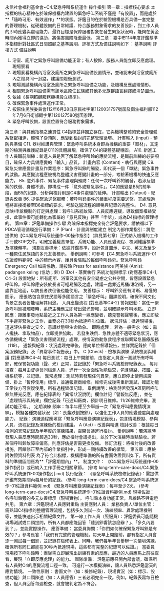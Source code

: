 永信社會福利基金會~C4.緊急呼叫系統運作 操作指引
第一章：指標核心要求
本指標的核心精神在於確保機構內建置的緊急呼叫系統不僅是「有設置」，而是處於**「隨時可用、有效運作」**的狀態。評鑑目的在於驗證機構是否具備一套完整的管理機制，從硬體設備的日常維護、符合服務對象需求的友善設計，到工作人員的即時應變與處理能力，最終目標是保障服務對象在發生緊急狀況時，能夠在黃金時間內獲得立即的協助，將傷害風險降至最低。
第二章：臺中市114年度評鑑基準
本指標針對社區式日間照顧之基準說明、評核方式及備註說明如下：
基準說明
評核方式
備註說明
1. 浴室、廁所之緊急呼叫設備功能正常；有人按鈴，服務人員能立即反應處理。
現場察看
1. 現場察看機構內浴室及廁所之緊急呼叫設備設置情形，並確認未與浴室或廁所內之燈具同一迴路，建議關燈後測試。
2. 現場測試機構內浴室及廁所之緊急呼叫設備之功能，及機構反應處理情形。
3. 相關緊急呼叫設備需有該地區原住民族或其他多元族群語言翻譯或清楚圖示。
1. 依據《長期照顧服務機構設立標準》。
2. 確保緊急事件處理運作正常。
3. 按原住民族委員會112年6月28日原民社字第1120031797號函及衛生福利部112年7月6日衛部顧字第1120127580號函辦理。
2. 緊急呼叫設備，設置位置符合服務對象需求。


第三章：與其他指標之連貫性
C4指標並非獨立存在，它與機構整體的安全管理體系緊密相連，體現了從預防、應變到檢討的完整管理循環。
計畫輸入 (Input) - 預防與準備
C11. 器材維護與管理：緊急呼叫系統本身即為機構的重要「器材」，其定期的檢測與維護紀錄是C11的具體展現，確保了C4的硬體基礎穩固。
A10. 新進工作人員職前訓練：新進人員是否了解緊急呼叫鈴的應變流程，是職前訓練的必要項目，確保人力具備應變的「輸入」品質。
計畫內容 (Content) - 執行與應變
C9. 緊急災害應變計畫及作業程序：緊急呼叫鈴的觸發，即代表一個「單點」緊急事件的啟動。其應變流程應被視為整體災害應變計畫的一部分，考驗著機構的快速反應能力。
B5. 意外事件、緊急事件處理與預防：任何一次呼叫鈴的觸發，若涉及個案的跌倒、身體不適，即構成一件「意外或緊急事件」。C4的應變是B5的前半段，而B5的紀錄、分析與檢討則是C4事件處理的延伸。
計畫輸出 (Output) - 紀錄與改善
B6. 提供緊急送醫服務：若呼叫鈴事件的嚴重程度需要送醫，其處理過程將直接銜接至B6指標的要求，考驗送醫流程的順暢與紀錄的完整性。
D4. 意見反映/申訴機制的訂定與處理：若呼叫系統故障、人員反應遲緩，導致個案權益受損，此事件很可能轉化為家屬的「意見反映」甚至「申訴」，成為D4指標的管理標的。
第四章：評鑑準備操作步驟
為確保本指標完全符合評鑑要求，請依循以下PDCA管理循環進行準備：
P (Plan) - 計畫與制度建立
制定內部作業指引：將您提供的【C4.緊急呼叫系統運作-00操作指引】（詳見第七章）正式納入機構的工作手冊或SOP文件。明確定義權責單位、系統功能、人員應變流程、檢測維護標準及演練頻率。
規劃友善標示：依據評鑑基準，設計包含圖示、中文、英文及至少一種原住民族語的多元友善標示。
舉例說明：可參考【C4.緊急呼叫系統運作-01佐證資料範例】中的標示內容，護貝後張貼於每個呼叫鈴旁。緊急呼叫鈴Emergency Call如需協助，請按鈴Press for assistance阿美族 (Amis): padangen keling (協助；鈴)
D (Do) - 落實執行
系統功能與標示 (對應基準C4-1, C4-3)
設置地點：所有廁所、浴室及其他有安全疑慮之公共空間，皆應設置緊急呼叫鈴。呼叫鈴應安裝於長者可輕易觸及之處，建議一處靠近馬桶/淋浴椅，另一處靠近地面，以防長者跌倒後也能使用。
友善標示：
呼叫鈴旁應有清晰、易懂的圖示。
應張貼包含原住民語等多國語言之「緊急呼叫」翻譯說明，確保不同文化背景之長者皆能理解其用途。
人員應變流程 (對應基準C4-2)
警報啟動：當任一緊急呼叫鈴被觸發時，系統主機應立即發出聲光警報，並明確顯示呼叫地點。
立即回應：距離事發地點最近之工作人員為第一線應變者，聽見警報聲響後，應立即放下手邊非緊急之工作，並務必在30秒內抵達呼叫位置。
狀況評估：抵達現場後，迅速評估長者之安全、意識狀態與生命徵象。
即時處理：
若為一般需求（如：需人攙扶、拿取物品），立即提供協助。
若發生跌倒、急性身體不適等緊急狀況，應依循機構之「緊急災害應變流程」處理，視情況啟動急救程序或聯繫緊急醫療服務（119）。
通報與紀錄：狀況處理完畢後，應向單位督導報告，並詳實記錄於「個案服務紀錄」及「異常事件報告表」中。
C (Check) - 檢核與演練
系統檢測與維護 (對應基準C4-4)
每日測試：每日上午開館前，由指定人員逐一測試所有呼叫鈴，確保警報功能（聲、光）正常，並記錄於「緊急呼叫系統檢修紀錄表」。
每月檢查：每月由督導會同檢測人員，進行一次全面性功能檢查，包含線路、按鈕、主機系統等，並記錄。
異常處理：測試時若發現任何異常，應立即停止使用該設備、掛上「暫停使用」標示，並通報廠商維修。維修完成後需重新測試，確認功能正常後方可恢復使用，所有過程皆須記錄。
舉例說明：檢測時若發現A區廁所呼叫鈴無聲光反應，應在紀錄表的「異常狀況說明」欄位註記「警報無反應」，並在「處理情形與結果」欄位記錄「已通知廠商，預計明日維修。11/26維修完畢，測試功能正常。」
定期演練
頻率：每半年應至少舉辦一次「緊急呼叫應變情境演練」，模擬各種突發狀況（如：長輩跌倒按鈴），以強化工作人員的應變速度與處理能力。
紀錄：演練過程應填寫「緊急呼叫應變演練紀錄表」，包含情境模擬、參與人員、流程紀錄及演練後的檢討建議。
A (Act) - 改善與精進
檢討改善：根據每日檢測的異常紀錄及半年度的演練結果，召開會議進行檢討。
舉例說明：若演練時發現人員反應時間超過30秒，應於檢討會議提出，並於下次演練時重點驗收。若某個呼叫鈴故障率偏高，則應評估是否需更換設備。
修訂流程：將檢討後的改善措施，回饋修正至內部的作業指引中，形成一個持續改善的循環。
第五章：應檢附佐證資料列表
為了符合此指標，機構應準備的所有書面佐證資料如下，所有資料的準備區間應為**「評鑑期間內」**。
制度文件：
《C4.緊急呼叫系統運作-00操作指引》或已納入工作手冊之相關章節。(參考 long-term-care-docs/C4.緊急呼叫系統運作-00操作指引.md)
執行紀錄：
《緊急呼叫系統檢修紀錄表》：需提供評鑑有效期間內每月份的紀錄。(參考 long-term-care-docs/C4.緊急呼叫系統運作-01佐證資料範例.md)
《緊急呼叫應變演練紀錄表》：每年至少2次。(參考 long-term-care-docs/C4.緊急呼叫系統運作-01佐證資料範例.md)
現場佐證：
各呼叫鈴旁的多元友善標示（現場實物）。
呼叫鈴本身功能正常，且線路不與電燈共用。
第六章：評鑑現場人員應對重點
主要應對人員：
業務負責人/單位主管：需熟知C4指標的整體管理流程，包括多久測試一次、演練頻率、異常處理機制等，並能快速出示相關紀錄文件。
第一線工作人員（照服員）：評鑑委員可能隨機現場測試或口頭提問，所有人員都應能回答「聽到鈴響該怎麼辦？」、「多久內要到？」，並能實際操作。
應答準備：
當委員詢問：「你們如何確保緊急呼叫鈴是有效的？」參考應答：「我們有完整的管理機制。每天早上開館前，都有指定人員會逐一測試每一個鈴，並記錄在檢修表上。同時，我們每半年會舉辦一次情境演練，確保所有同仁都能在30秒內抵達現場，這些都有完整的紀錄可以佐證。」
當委員現場按下呼叫鈴時：團隊需立即展現出訓練有素的反應，最近的人員應馬上前往查看，展現「立即反應處理」的能力。
團隊準備：
評鑑前應召開內部會議，確保所有人員對C4的應變流程口徑一致。
可進行一次模擬演練，讓人員熟悉評鑑當天的應對情境。
一致性原則：
書面文件（如：檢修紀錄）、現場實況（如：標示、設備功能）與口頭陳述（如：人員應答）三者必須完全一致。例如，紀錄表寫每日檢查，但人員回答每週檢查，就會被判定為不符合。

